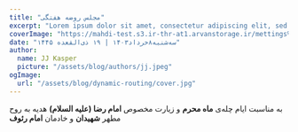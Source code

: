 ```yaml
---
title: "مجلس روضه هفتگی"
excerpt: "Lorem ipsum dolor sit amet, consectetur adipiscing elit, sed do eiusmod tempor incididunt ut labore et dolore magna aliqua. Praesent elementum facilisis leo vel fringilla est ullamcorper eget. At imperdiet dui accumsan sit amet nulla facilities morbi tempus."
coverImage: "https://mahdi-test.s3.ir-thr-at1.arvanstorage.ir/mettings%2F1403%2Fweekly%2F03-25%2FDSC05359-Copy.jpg?versionId="
date: "سه‌شنبه۸خرداد۱۴۰۳ | ۱۹ ذی‌القعده ۱۴۴۵"
author:
  name: JJ Kasper
  picture: "/assets/blog/authors/jj.jpeg"
ogImage:
  url: "/assets/blog/dynamic-routing/cover.jpg"
---
```

به مناسبت ایام چله‌ی **ماه محرم** و زیارت مخصوص **امام رضا (علیه السلام)** هدیه به روح مطهر **شهیدان** و خادمان **امام رئوف**

